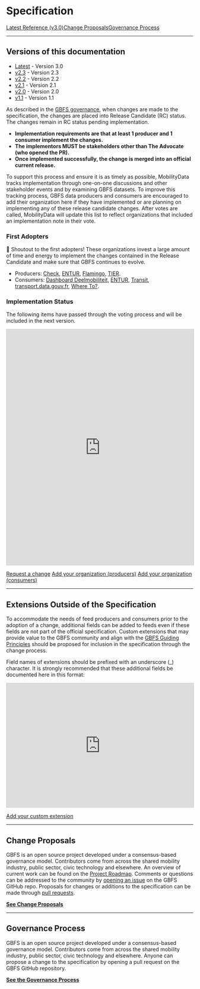 # Specification

<div class="landing-page">
    <a class="button" href="reference">Latest Reference (v3.0)</a><a class="button" href="https://github.com/MobilityData/gbfs/issues">Change Proposals</a><a class="button" href="process">Governance Process</a>
</div>

<hr>

## Versions of this documentation

- [Latest](reference) - Version 3.0
- [v2.3](https://github.com/MobilityData/gbfs/blob/v2.3/gbfs.md) - Version 2.3
- [v2.2](https://github.com/MobilityData/gbfs/blob/v2.2/gbfs.md) - Version 2.2
- [v2.1](https://github.com/MobilityData/gbfs/blob/v2.1/gbfs.md) - Version 2.1
- [v2.0](https://github.com/MobilityData/gbfs/blob/v2.0/gbfs.md) - Version 2.0
- [v1.1](https://github.com/MobilityData/gbfs/blob/v1.1/gbfs.md) - Version 1.1

As described in the [GBFS governance](process), when changes are made to the specification, the changes are placed into Release Candidate (RC) status. The changes remain in RC status pending implementation.

* **Implementation requirements are that at least 1 producer and 1 consumer implement the changes.**
* **The implementors MUST be stakeholders other than The Advocate (who opened the PR).**
* **Once implemented successfully, the change is merged into an official current release.**

To support this process and ensure it is as timely as possible, MobilityData tracks implementation through one-on-one discussions and other stakeholder events and by examining GBFS datasets. To improve this tracking process, GBFS data producers and consumers are encouraged to add their organization here if they have implemented or are planning on implementing any of these release candidate changes. After votes are called, MobilityData will update this list to reflect organizations that included an implementation note in their vote.
### First Adopters
🎉 Shoutout to the first adopters! These organizations invest a large amount of time and energy to implement the changes contained in the Release Candidate and make sure that GBFS continues to evolve.

- Producers: [Check](https://ridecheck.app/en), [ENTUR](https://entur.no/), [Flamingo](https://flamingoscooters.com/), [TIER](https://www.tier.app/).
- Consumers: [Dashboard Deelmobiliteit](https://dashboarddeelmobiliteit.nl/), [ENTUR](https://entur.no/), [Transit](https://transitapp.com/), [transport.data.gouv.fr](https://transport.data.gouv.fr/), [Where To?](https://www.whereto.app/).
### Implementation Status
The following items have passed through the voting process and will be included in the next version.
<iframe class="airtable-embed" src="https://airtable.com/embed/appQvTu1nOy6fJwUP/shrNl0TSZGrqD3REa?backgroundColor=red&viewControls=on" frameborder="0" onmousewheel="" width="100%" height="633" style="background: transparent; border: 1px solid #ccc;"></iframe>

<a class="button no-icon" href="https://airtable.com/appQvTu1nOy6fJwUP/shraqzpVkb2PlkMnq" target="_blank">Request a change</a>
<a class="button no-icon" href="https://airtable.com/appQvTu1nOy6fJwUP/shrkMt5JTIiuPFlhY" target="_blank">Add your organization (producers)</a>
<a class="button no-icon" href="https://airtable.com/appQvTu1nOy6fJwUP/shrNEkNZ2JBWYdMmw" target="_blank">Add your organization (consumers)</a>

<hr>

## Extensions Outside of the Specification

To accommodate the needs of feed producers and consumers prior to the adoption of a change, additional fields can be added to feeds even if these fields are not part of the official specification. Custom extensions that may provide value to the GBFS community and align with the [GBFS Guiding Principles](https://github.com/MobilityData/gbfs/blob/master/README.md#guiding-principles) should be proposed for inclusion in the specification through the change process.

Field names of extensions should be prefixed with an underscore (_) character. It is strongly recommended that these additional fields be documented here in this format:
<iframe class="airtable-embed" src="https://airtable.com/embed/appLjB8xGZMERTzIr/shrPitUb0EBDGrwjN?backgroundColor=red&viewControls=on" frameborder="0" onmousewheel="" width="100%" height="333" style="background: transparent; border: 1px solid #ccc;"></iframe>

<a class="button no-icon" href="https://airtable.com/appLjB8xGZMERTzIr/shrsxVUGzo3NhXsn6" target="_blank">Add your custom extension</a>

<hr>

## Change Proposals

GBFS is an open source project developed under a consensus-based governance model. Contributors come from across the shared mobility industry, public sector, civic technology and elsewhere. An overview of current work can be found on the [Project Roadmap](../participate/#get-involved). Comments or questions can be addressed to the community by [opening an issue](https://github.com/MobilityData/gbfs/issues) on the GBFS GitHub repo. Proposals for changes or additions to the specification can be made through [pull requests](https://github.com/MobilityData/gbfs/pulls).

**[See Change Proposals](https://github.com/MobilityData/gbfs/issues)**

<hr>

## Governance Process

GBFS is an open source project developed under a consensus-based governance model. Contributors come from across the shared mobility industry, public sector, civic technology and elsewhere. Anyone can propose a change to the specification by opening a pull request on the GBFS GitHub repository.


**[See the Governance Process](process)**
